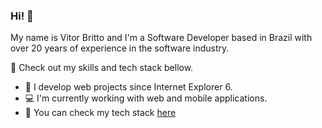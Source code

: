 ### Hi! 👋

My name is Vitor Britto and I'm a Software Developer based in Brazil with over 20 years of experience in the software industry.

🚀 Check out my skills and tech stack bellow.

- 🔭 I develop web projects since Internet Explorer 6.
- :computer: I'm currently working with web and mobile applications.
- :rocket: You can check my tech stack [here](https://stackshare.io/vitorbritto/vbwebstudio)

